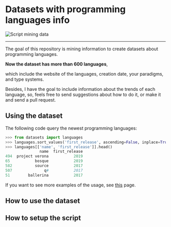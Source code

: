 # Datasets with programming languages info

![Script mining data](/assets/extracting-languages-info.gif)

---

The goal of this repository is mining information to create datasets about programming languages. 

**Now the dataset has more than 600 languages**, 

which include the website of the languages, creation date, your paradigms, and type systems.

Besides, I have the goal to include information about the trends of each language, so, feels free to send suggestions about how to do it, or make it and send a pull request.

## Using the dataset

The following code query the newest programming languages:

```py
>>> from datasets import languages
>>> languages.sort_values('first_release', ascending=False, inplace=True)
>>> languages[['name', 'first_release']].head()
               name  first_release
494  project verona           2019
65           bosque           2019
582          source           2017
507              q#           2017
51        ballerina           2017
```

If you want to see more examples of the usage, see [this](/queries_examples.ipynb) page.

## How to use the dataset

## How to setup the script
